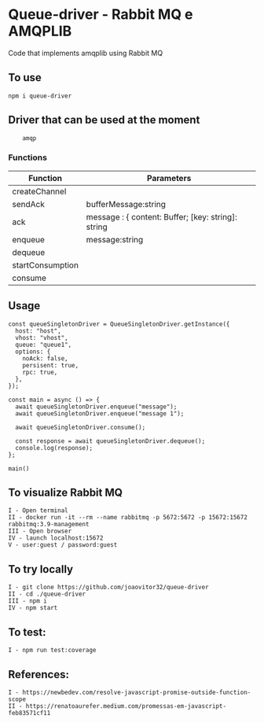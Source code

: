 # Queue-driver - Rabbit MQ e AMQPLIB

Code that implements amqplib using Rabbit MQ

## To use

```
npm i queue-driver
```

## Driver that can be used at the moment
```
    amqp
```

### Functions

| Function             | Parameters |
| -------------------- | -------- | 
| createChannel                |      
| sendAck                | bufferMessage:string     
| ack            | message  : { content: Buffer; [key: string]: string | number | Object;}
| enqueue | message:string
| dequeue 
| startConsumption
| consume 

## Usage

```
const queueSingletonDriver = QueueSingletonDriver.getInstance({
  host: "host",
  vhost: "vhost",
  queue: "queue1",
  options: {
    noAck: false,
    persisent: true,
    rpc: true,
  },
});

const main = async () => {
  await queueSingletonDriver.enqueue("message");
  await queueSingletonDriver.enqueue("message 1");

  await queueSingletonDriver.consume();

  const response = await queueSingletonDriver.dequeue();
  console.log(response);
};

main()
```

## To visualize Rabbit MQ
```
I - Open terminal
II - docker run -it --rm --name rabbitmq -p 5672:5672 -p 15672:15672 rabbitmq:3.9-management
III - Open browser
IV - launch localhost:15672
V - user:guest / password:guest
```

## To try locally

```
I - git clone https://github.com/joaovitor32/queue-driver
II - cd ./queue-driver
III - npm i
IV - npm start
```

## To test:

```
I - npm run test:coverage 
```

## References:
```
I - https://newbedev.com/resolve-javascript-promise-outside-function-scope
II - https://renatoaurefer.medium.com/promessas-em-javascript-feb83571cf11
```